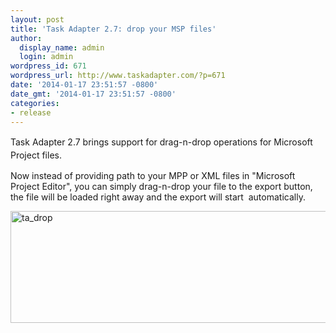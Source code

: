 ```yaml
---
layout: post
title: 'Task Adapter 2.7: drop your MSP files'
author:
  display_name: admin
  login: admin
wordpress_id: 671
wordpress_url: http://www.taskadapter.com/?p=671
date: '2014-01-17 23:51:57 -0800'
date_gmt: '2014-01-17 23:51:57 -0800'
categories:
- release
---
```

<p><span style="line-height: 1.5em;">Task Adapter 2.7 brings support for drag-n-drop operations for Microsoft Project files.</span></p>
<p>Now instead of providing path to your MPP or XML files in "Microsoft Project Editor", you can simply drag-n-drop your file to the export button, the file will be loaded right away and the export will start &nbsp;automatically.</p>
<p><a href="http://www.taskadapter.com/wp-content/uploads/2014/01/ta_drop.png"><img class="alignnone size-full wp-image-672" alt="ta_drop" src="http://www.taskadapter.com/wp-content/uploads/2014/01/ta_drop.png" width="588" height="179" /></a></p>
